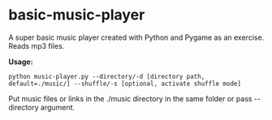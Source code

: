 # basic-music-player
A super basic music player created with Python and Pygame as an exercise. Reads mp3 files.

**Usage:**

`python music-player.py --directory/-d [directory path, default=./music/] --shuffle/-s [optional, activate shuffle mode]`

Put music files or links in the ./music directory in the same folder or pass --directory argument.
